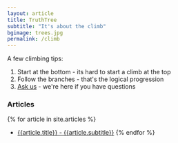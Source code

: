 ```yaml
---
layout: article
title: TruthTree
subtitle: "It's about the climb"
bgimage: trees.jpg
permalink: /climb
---
```


A few climbing tips:

1. Start at the bottom - its hard to start a climb at the top
2. Follow the branches - that's the logical progression
3. [Ask us](/ask-us) - we're here if you have questions

### Articles
{% for article in site.articles %}
- [{{article.title}} - {{article.subtitle}}]({{article.permalink}})
{% endfor %}